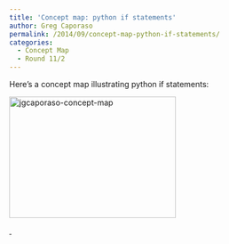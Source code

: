 ```yaml
---
title: 'Concept map: python if statements'
author: Greg Caporaso
permalink: /2014/09/concept-map-python-if-statements/
categories:
  - Concept Map
  - Round 11/2
---
```

Here&#8217;s a concept map illustrating python if statements:

[<img class="alignnone size-medium wp-image-8698" alt="jgcaporaso-concept-map" src="http://teaching.software-carpentry.org/wp-content/uploads/2014/09/jgcaporaso-concept-map-300x218.jpg" width="300" height="218" />][1]

[ ][2]

 [1]: http://teaching.software-carpentry.org/wp-content/uploads/2014/09/jgcaporaso-concept-map.jpg
 [2]: http://teaching.software-carpentry.org/wp-content/uploads/2014/09/jgcaporaso-concept-map.pdf

